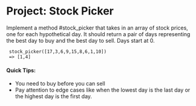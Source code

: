 # Project: Stock Picker

Implement a method #stock_picker that takes in an array of stock prices, one for each hypothetical day. It should return a pair of days representing the best day to buy and the best day to sell. Days start at 0.

```
 stock_picker([17,3,6,9,15,8,6,1,10])
 => [1,4]
```
#### Quick Tips:
* You need to buy before you can sell
* Pay attention to edge cases like when the lowest day is the last day or the highest day is the first day.